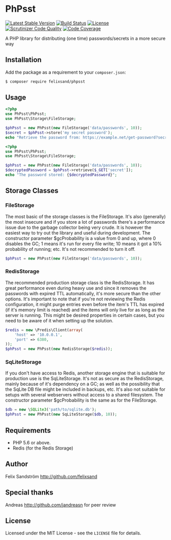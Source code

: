 # PhPsst

[![Latest Stable Version](https://poser.pugx.org/felixsand/phpsst/v/stable)](https://packagist.org/packages/felixsand/phpsst)
[![Build Status](https://travis-ci.org/felixsand/PhPsst.svg?branch=master)](https://travis-ci.org/felixsand/PhPsst)
[![License](https://poser.pugx.org/felixsand/phpsst/license)](https://packagist.org/packages/felixsand/phpsst)
[![Scrutinizer Code Quality](https://scrutinizer-ci.com/g/felixsand/PhPsst/badges/quality-score.png?b=master)](https://scrutinizer-ci.com/g/felixsand/PhPsst/?branch=master)
[![Code Coverage](https://scrutinizer-ci.com/g/felixsand/PhPsst/badges/coverage.png?b=master)](https://scrutinizer-ci.com/g/felixsand/PhPsst/?branch=master)

A PHP library for distributing (one time) passwords/secrets in a more secure way

## Installation
Add the package as a requirement to your `composer.json`:
```bash
$ composer require felixsand/phpsst
```

## Usage
```php
<?php
use PhPsst\PhPsst;
use PhPsst\Storage\FileStorage;

$phPsst = new PhPsst(new FileStorage('data/passwords', 10));
$secret = $phPsst->store('my secret password');
echo "Retrieve the password from: https://example.net/get-password?secret={$secret}";
```
```php
<?php
use PhPsst\PhPsst;
use PhPsst\Storage\FileStorage;

$phPsst = new PhPsst(new FileStorage('data/passwords', 10));
$decryptedPassword = $phPsst->retrieve($_GET['secret']);
echo "The password stored: {$decryptedPassword}";
```

## Storage Classes
### FileStorage
The most basic of the storage classes is the FileStorage. It's also (generally) the most insecure and if you store a lot
of passwords there's a performance issue due to the garbage collector being very crude. It is however the easiest way
to try out the library and useful during development. The constructor parameter $gcProbability is a value from 0 and up,
where 0 disables the GC; 1 means it's run for every file write; 10 means it got a 10% probability of running; etc. It's
not recommended to turn it off.

```php
$phPsst = new PhPsst(new FileStorage('data/passwords', 10));
```

### RedisStorage
The recommended production storage class is the RedisStorage. It has great performance even during heavy use and
since it removes the passwords with expired TTL automatically, it's more secure than the other options.
It's important to note that if you're not reviewing the Redis configuration, it might purge entries even before the
item's TTL has expired (if it's memory limit is reached) and the items will only live for as long as the server is
running. This might be desired properties in certain cases, but you need to be aware of it when setting up the solution.

```php
$redis = new \Predis\Client(array(
    'host' => '10.0.0.1',
    'port' => 6380,
));
$phPsst = new PhPsst(new RedisStorage($redis));
```

### SqLiteStorage
If you don't have access to Redis, another storage engine that is suitable for production use is the SqLiteStorage. It's
not as secure as the RedisStorage, mainly because of it's dependency on a GC; as well as the possibility that the
SqLite DB file might be included in backups, etc. It's also not suitable for setups with several webservers without
access to a shared filesystem. The constructor parameter $gcProbability is the same as for the FileStorage.

```php
$db = new \SQLite3('path/to/sqlite.db');
$phPsst = new PhPsst(new SqLiteStorage($db, 10));
```

## Requirements
- PHP 5.6 or above.
- Redis (for the Redis Storage)

## Author
Felix Sandström <http://github.com/felixsand>

## Special thanks
Andreas <http://github.com/jandreasn> for peer review

## License
Licensed under the MIT License - see the `LICENSE` file for details.
